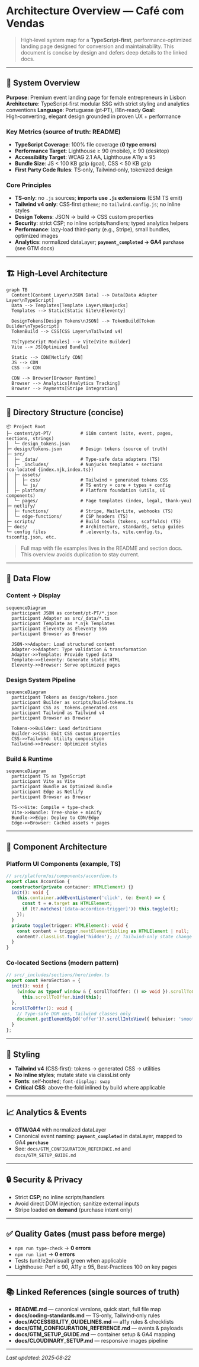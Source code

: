 # Architecture Overview — Café com Vendas

> High‑level system map for a **TypeScript‑first**, performance‑optimized landing page designed for conversion and maintainability. This document is concise by design and defers deep details to the linked docs.

---

## 🎯 System Overview

**Purpose**: Premium event landing page for female entrepreneurs in Lisbon
**Architecture**: TypeScript‑first modular SSG with strict styling and analytics conventions
**Language**: Portuguese (pt‑PT), i18n‑ready
**Goal**: High‑converting, elegant design grounded in proven UX + performance

### Key Metrics (source of truth: README)

* **TypeScript Coverage**: 100% file coverage (**0 type errors**)
* **Performance Target**: Lighthouse ≥ 90 (mobile), ≥ 90 (desktop)
* **Accessibility Target**: WCAG 2.1 AA, Lighthouse A11y ≥ 95
* **Bundle Size**: JS < 100 KB gzip (goal), CSS < 50 KB gzip
* **First Party Code Rules**: TS‑only, Tailwind‑only, tokenized design

### Core Principles

* **TS‑only**: no `.js` sources; **imports use `.js` extensions** (ESM TS emit)
* **Tailwind v4 only**: CSS‑first `@theme`; no `tailwind.config.js`; no inline styles
* **Design Tokens**: JSON → build → CSS custom properties
* **Security**: strict CSP; no inline scripts/handlers; typed analytics helpers
* **Performance**: lazy‑load third‑party (e.g., Stripe), small bundles, optimized images
* **Analytics**: normalized dataLayer; **`payment_completed` → GA4 `purchase`** (see GTM docs)

---

## 🏗️ High‑Level Architecture

```mermaid
graph TB
  Content[Content Layer\nJSON Data] --> Data[Data Adapter Layer\nTypeScript]
  Data --> Templates[Template Layer\nNunjucks]
  Templates --> Static[Static Site\nEleventy]

  DesignTokens[Design Tokens\nJSON] --> TokenBuild[Token Builder\nTypeScript]
  TokenBuild --> CSS[CSS Layer\nTailwind v4]

  TS[TypeScript Modules] --> Vite[Vite Builder]
  Vite --> JS[Optimized Bundle]

  Static --> CDN[Netlify CDN]
  JS --> CDN
  CSS --> CDN

  CDN --> Browser[Browser Runtime]
  Browser --> Analytics[Analytics Tracking]
  Browser --> Payments[Stripe Integration]
```

---

## 📂 Directory Structure (concise)

```
📦 Project Root
├─ content/pt-PT/           # i18n content (site, event, pages, sections, strings)
│  └─ design_tokens.json
├─ design/tokens.json       # Design tokens (source of truth)
├─ src/
│  ├─ _data/                # Type‑safe data adapters (TS)
│  ├─ _includes/            # Nunjucks templates + sections (co‑located {index.njk,index.ts})
│  ├─ assets/
│  │  ├─ css/               # Tailwind + generated tokens CSS
│  │  └─ js/                # TS entry + core + types + config
│  ├─ platform/             # Platform foundation (utils, UI components)
│  └─ pages/                # Page templates (index, legal, thank‑you)
├─ netlify/
│  ├─ functions/            # Stripe, MailerLite, webhooks (TS)
│  └─ edge-functions/       # CSP headers (TS)
├─ scripts/                 # Build tools (tokens, scaffolds) (TS)
├─ docs/                    # Architecture, standards, setup guides
└─ config files             # .eleventy.ts, vite.config.ts, tsconfig.json, etc.
```

> Full map with file examples lives in the README and section docs. This overview avoids duplication to stay current.

---

## 🔄 Data Flow

### Content → Display

```mermaid
sequenceDiagram
  participant JSON as content/pt-PT/*.json
  participant Adapter as src/_data/*.ts
  participant Template as *.njk Templates
  participant Eleventy as Eleventy SSG
  participant Browser as Browser

  JSON->>Adapter: Load structured content
  Adapter->>Adapter: Type validation & transformation
  Adapter->>Template: Provide typed data
  Template->>Eleventy: Generate static HTML
  Eleventy->>Browser: Serve optimized pages
```

### Design System Pipeline

```mermaid
sequenceDiagram
  participant Tokens as design/tokens.json
  participant Builder as scripts/build-tokens.ts
  participant CSS as _tokens.generated.css
  participant Tailwind as Tailwind v4
  participant Browser as Browser

  Tokens->>Builder: Load definitions
  Builder->>CSS: Emit CSS custom properties
  CSS->>Tailwind: Utility composition
  Tailwind->>Browser: Optimized styles
```

### Build & Runtime

```mermaid
sequenceDiagram
  participant TS as TypeScript
  participant Vite as Vite
  participant Bundle as Optimized Bundle
  participant Edge as Netlify
  participant Browser as Browser

  TS->>Vite: Compile + type‑check
  Vite->>Bundle: Tree‑shake + minify
  Bundle->>Edge: Deploy to CDN/Edge
  Edge->>Browser: Cached assets + pages
```

---

## 🧩 Component Architecture

### Platform UI Components (example, TS)

```ts
// src/platform/ui/components/accordion.ts
export class Accordion {
  constructor(private container: HTMLElement) {}
  init(): void {
    this.container.addEventListener('click', (e: Event) => {
      const t = e.target as HTMLElement;
      if (t?.matches('[data-accordion-trigger]')) this.toggle(t);
    });
  }
  private toggle(trigger: HTMLElement): void {
    const content = trigger.nextElementSibling as HTMLElement | null;
    content?.classList.toggle('hidden'); // Tailwind‑only state change
  }
}
```

### Co‑located Sections (modern pattern)

```ts
// src/_includes/sections/hero/index.ts
export const HeroSection = {
  init(): void {
    (window as typeof window & { scrollToOffer: () => void }).scrollToOffer =
      this.scrollToOffer.bind(this);
  },
  scrollToOffer(): void {
    // Type‑safe DOM ops, Tailwind classes only
    document.getElementById('offer')?.scrollIntoView({ behavior: 'smooth' });
  }
};
```

---

## 🎨 Styling

* **Tailwind v4** (CSS‑first): tokens → generated CSS → utilities
* **No inline styles**; mutate state via classList only
* **Fonts**: self‑hosted; `font-display: swap`
* **Critical CSS**: above‑the‑fold inlined by build where applicable

---

## 📈 Analytics & Events

* **GTM/GA4** with normalized dataLayer
* Canonical event naming: **`payment_completed`** in dataLayer, mapped to GA4 **`purchase`**
* See: `docs/GTM_CONFIGURATION_REFERENCE.md` and `docs/GTM_SETUP_GUIDE.md`

---

## 🔒 Security & Privacy

* Strict **CSP**; no inline scripts/handlers
* Avoid direct DOM injection; sanitize external inputs
* Stripe loaded **on demand** (purchase intent only)

---

## ✅ Quality Gates (must pass before merge)

* `npm run type-check` → **0 errors**
* `npm run lint` → **0 errors**
* Tests (unit/e2e/visual) green when applicable
* Lighthouse: Perf ≥ 90, A11y ≥ 95, Best‑Practices 100 on key pages

---

## 📚 Linked References (single sources of truth)

* **README.md** — canonical versions, quick start, full file map
* **docs/coding-standards.md** — TS‑only, Tailwind‑only rules
* **docs/ACCESSIBILITY\_GUIDELINES.md** — a11y rules & checklists
* **docs/GTM\_CONFIGURATION\_REFERENCE.md** — events & payloads
* **docs/GTM\_SETUP\_GUIDE.md** — container setup & GA4 mapping
* **docs/CLOUDINARY\_SETUP.md** — responsive images pipeline

---

*Last updated: 2025‑08‑22*
